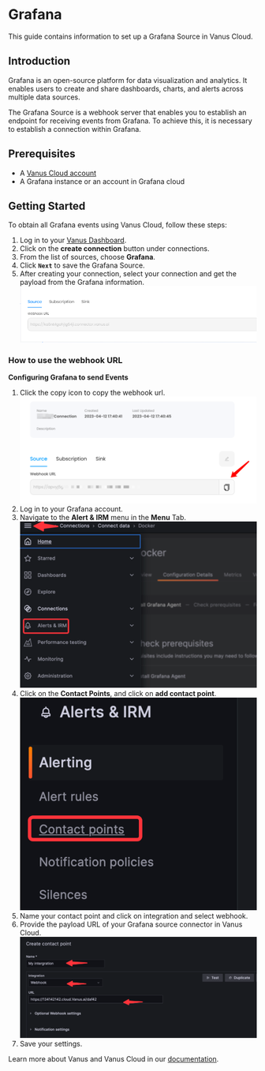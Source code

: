 # Grafana

This guide contains information to set up a Grafana Source in Vanus Cloud.

## Introduction

Grafana is an open-source platform for data visualization and analytics. It enables users to create and share dashboards, charts, and alerts across multiple data sources.

The Grafana Source is a webhook server that enables you to establish an endpoint for receiving events from Grafana. To achieve this, it is necessary to establish a connection within Grafana.

## Prerequisites

- A [Vanus Cloud account](https://cloud.vanus.ai)
- A Grafana instance or an account in Grafana cloud

## Getting Started

To obtain all Grafana events using Vanus Cloud, follow these steps:

1. Log in to your [Vanus Dashboard](https://cloud.vanus.ai/dashboard).
2. Click on the **create connection** button under connections.
3. From the list of sources, choose **Grafana**.
4. Click **`Next`** to save the Grafana Source.
5. After creating your connection, select your connection and get the payload from the Grafana information.
   ![](images/payload.png)

### How to use the webhook URL
**Configuring Grafana to send Events**
 
1. Click the copy icon to copy the webhook url.
   ![](images/getlink.png)
2. Log in to your Grafana account.
3. Navigate to the **Alert & IRM** menu in the **Menu** Tab.
   ![img.png](images/img.png)
4. Click on the **Contact Points**, and click on **add contact point**.
   ![img_1.png](images/img_1.png)
5. Name your contact point and click on integration and select webhook.
6. Provide the payload URL of your Grafana source connector in Vanus Cloud.
   ![img_2.png](images/img_2.png)
7. Save your settings.

Learn more about Vanus and Vanus Cloud in our [documentation](https://docs.vanus.ai).
